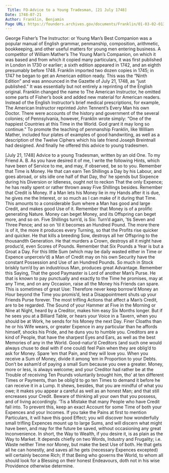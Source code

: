 ```yaml
---
 Title: FO-Advice to a Young Tradesman, [21 July 1748]
Date: 1748-07-21
Author: Franklin, Benjamin
Page URL: https://founders.archives.gov/documents/Franklin/01-03-02-0130
---
```


George Fisher’s The Instructor: or Young Man’s Best Companion was a popular manual of English grammar, penmanship, composition, arithmetic, bookkeeping, and other useful matters for young men entering business. A competitor of William Mather’s The Young Man’s Companion, on which it was based and from which it copied many particulars, it was first published in London in 1730 or earlier; a sixth edition appeared in 1742, and an eighth presumably before 1748. Franklin imported two dozen copies in 1745; in 1747 he began to get an American edition ready. This was the “Ninth Edition” and was announced in the Gazette of July 21, 1748, as “just published.”
It was essentially but not entirely a reprinting of the English original. Franklin changed the name to The American Instructor, he omitted some parts of Fisher’s book and added new material for American readers. Instead of the English Instructor’s brief medical prescriptions, for example, The American Instructor reprinted John Tennent’s Every Man his own Doctor. There were accounts of the history and government of the several colonies; of Pennsylvania, however, Franklin wrote simply: “One of the happiest Countries at this Time in the World. God grant it may long so continue.” To promote the teaching of penmanship Franklin, like William Mather, included four plates of examples of good handwriting, as well as a description of the Twelve Ciphers which his late friend Joseph Breintnall had designed. And finally he offered this advice to young tradesmen.
 
 [July 21, 1748]
Advice to a young Tradesman, written by an old One. 
To my Friend A. B.
As you have desired it of me, I write the following Hints, which have been of Service to me, and may, if observed, be so to you.
Remember that Time is Money. He that can earn Ten Shillings a Day by his Labour, and goes abroad, or sits idle one half of that Day, tho’ he spends but Sixpence during his Diversion or Idleness, ought not to reckon That the only Expence; he has really spent or rather thrown away Five Shillings besides.
Remember that Credit is Money. If a Man lets his Money lie in my Hands after it is due, he gives me the Interest, or so much as I can make of it during that Time. This amounts to a considerable Sum where a Man has good and large Credit, and makes good Use of it.
Remember that Money is of a prolific generating Nature. Money can beget Money, and its Offspring can beget more, and so on. Five Shillings turn’d, is Six: Turn’d again, ’tis Seven and Three Pence; and so on ’til it becomes an Hundred Pound. The more there is of it, the more it produces every Turning, so that the Profits rise quicker and quicker. He that kills a breeding Sow, destroys all her Offspring to the thousandth Generation. He that murders a Crown, destroys all it might have produc’d, even Scores of Pounds.
Remember that Six Pounds a Year is but a Groat a Day. For this little Sum (which may be daily wasted either in Time or Expence unperceiv’d) a Man of Credit may on his own Security have the constant Possession and Use of an Hundred Pounds. So much in Stock briskly turn’d by an industrious Man, produces great Advantage.
Remember this Saying, That the good Paymaster is Lord of another Man’s Purse. He that is known to pay punctually and exactly to the Time he promises, may at any Time, and on any Occasion, raise all the Money his Friends can spare. This is sometimes of great Use: Therefore never keep borrow’d Money an Hour beyond the Time you promis’d, lest a Disappointment shuts up your Friends Purse forever.
The most trifling Actions that affect a Man’s Credit, are to be regarded. The Sound of your Hammer at Five in the Morning or Nine at Night, heard by a Creditor, makes him easy Six Months longer. But if he sees you at a Billiard Table, or hears your Voice in a Tavern, when you should be at Work, he sends for his Money the next Day. Finer Cloaths than he or his Wife wears, or greater Expence in any particular than he affords himself, shocks his Pride, and he duns you to humble you. Creditors are a kind of People, that have the sharpest Eyes and Ears, as well as the best Memories of any in the World.
Good-natur’d Creditors (and such one would always chuse to deal with if one could) feel Pain when they are oblig’d to ask for Money. Spare ’em that Pain, and they will love you. When you receive a Sum of Money, divide it among ’em in Proportion to your Debts. Don’t be asham’d of paying a small Sum because you owe a greater. Money, more or less, is always welcome; and your Creditor had rather be at the Trouble of receiving Ten Pounds voluntarily brought him, tho’ at ten different Times or Payments, than be oblig’d to go ten Times to demand it before he can receive it in a Lump. It shews, besides, that you are mindful of what you owe; it makes you appear a careful as well as an honest Man; and that still encreases your Credit.
Beware of thinking all your own that you possess, and of living accordingly. ’Tis a Mistake that many People who have Credit fall into. To prevent this, keep an exact Account for some Time of both your Expences and your Incomes. If you take the Pains at first to mention Particulars, it will have this good Effect; you will discover how wonderfully small trifling Expences mount up to large Sums, and will discern what might have been, and may for the future be saved, without occasioning any great Inconvenience.
In short, the Way to Wealth, if you desire it, is as plain as the Way to Market. It depends chiefly on two Words, Industry and Frugality; i.e. Waste neither Time nor Money, but make the best Use of both. He that gets all he can honestly, and saves all he gets (necessary Expences excepted) will certainly become Rich; If that Being who governs the World, to whom all should look for a Blessing on their honest Endeavours, doth not in his wise Providence otherwise determine.

